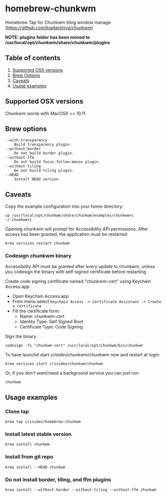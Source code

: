# homebrew-chunkwm
Homebrew Tap for Chunkwm tiling window manage (https://github.com/koekeishiya/chunkwm)

**NOTE: plugins folder has been moved to /usr/local/opt/chunkwm/share/chunkwm/plugins**

## Table of contents
1. [Supported OSX versions](#supported-osx-versions)
2. [Brew Options](#brew-options)
2. [Caveats](#caveats)
3. [Usage examples](#usage-examples)


## Supported OSX versions
Chunkwm worsk with MacOSX >= 10.11

## Brew options
```
--with-transparency
	Build transparency plugin.
--without-border
	Do not build border plugin.
--without-ffm
	Do not build focus-follow-mouse plugin.
--without-tiling
	Do not build tiling plugin.
--HEAD
	Install HEAD version
```

## Caveats
Copy the example configuration into your home directory:

```
cp /usr/local/opt/chunkwm/share/chunkwm/examples/chunkwmrc ~/.chunkwmrc
```

Opening chunkwm will prompt for Accessibility API permissions. After access
has been granted, the application must be restarted:

```
brew services restart chunkwm
```

### Codesign chunkwm binary
Accessibility API must be granted after every update to chunkwm, unless you codesign the
binary with self-signed certificate before restarting

Create code signing certificate named "chunkwm-cert" using Keychain Access.app:

* Open Keychain Access.app
* From menu select ```Keychain Access -> Certificate Assistant -> Create a certificate```
* Fill the certificate form:
    * Name: chunkwm-cert
    * Identity Type: Self Signed Root
    * Certificate Type: Code Signing

Sign the binary:

```  
codesign -fs "chunkwm-cert" /usr/local/opt/chunkwm/bin/chunkwm
```

To have launchd start crisidev/chunkwm/chunkwm now and restart at login:

```
brew services start crisidev/chunkwm/chunkwm
```

Or, if you don't want/need a background service you can just run:

```  
chunkwm
```

## Usage examples
### Clone tap
```
brew tap crisidev/homebrew-chunkwm
```

### Install latest stable version
```
brew install chunkwm
```

### Install from git repo
```
brew install --HEAD chunkwm
```

### Do not install border, tiling, and ffm plugins
```
brew install --without-border --without-tiling --without-ffm chunkwm
```
